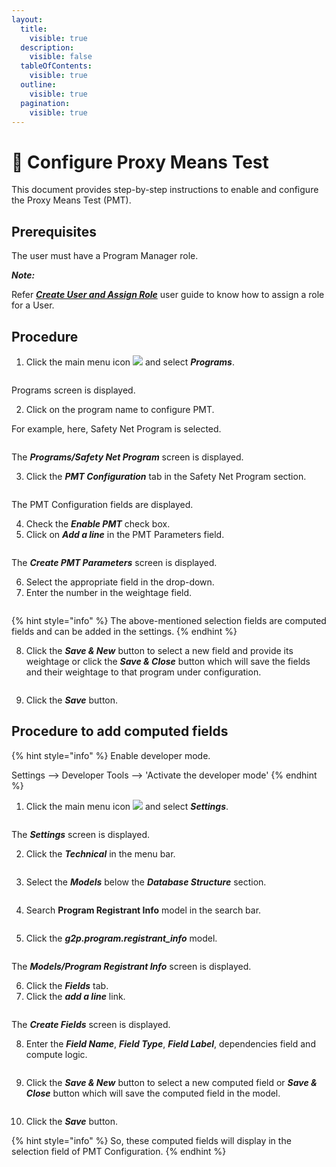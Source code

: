 ```yaml
---
layout:
  title:
    visible: true
  description:
    visible: false
  tableOfContents:
    visible: true
  outline:
    visible: true
  pagination:
    visible: true
---
```


# 📔 Configure Proxy Means Test

This document provides step-by-step instructions to enable and configure the Proxy Means Test (PMT).

## Prerequisites

The user must have a Program Manager role.

_**Note:**_

Refer [_**Create User and Assign Role**_](../../administration/role-based-access-control/user-guides/assign-roles-to-users.md) user guide to know how to assign a role for a User.

## Procedure

1. Click the main menu icon ![](../../../../.gitbook/assets/main-menu.png) and select _**Programs**_.

<figure><img src="../../../../.gitbook/assets/menu-program.png" alt=""><figcaption></figcaption></figure>

Programs screen is displayed.

2. Click on the program name to configure PMT.

For example, here, Safety Net Program is selected.

<figure><img src="../../../../.gitbook/assets/program-name-configuration.png" alt=""><figcaption></figcaption></figure>

The _**Programs/Safety Net Program**_ screen is displayed.

3. Click the _**PMT Configuration**_ tab in the Safety Net Program section.

<figure><img src="../../../../.gitbook/assets/Program-safety-net-program-pmt-tab.png" alt=""><figcaption></figcaption></figure>

The PMT Configuration fields are displayed.

4. Check the _**Enable PMT**_ check box.
5. Click on _**Add a line**_ in the PMT Parameters field.

<figure><img src="../../../../.gitbook/assets/pmt-addaline.png" alt=""><figcaption></figcaption></figure>

The _**Create PMT Parameters**_ screen is displayed.

6. Select the appropriate field in the drop-down.
7. Enter the number in the weightage field.

<figure><img src="../../../../.gitbook/assets/create-pmt-parameters.png" alt=""><figcaption></figcaption></figure>

{% hint style="info" %}
The above-mentioned selection fields are computed fields and can be added in the settings.
{% endhint %}

8. Click the _**Save & New**_ button to select a new field and provide its weightage or click the _**Save & Close**_ button which will save the fields and their weightage to that program under configuration.

<figure><img src="../../../../.gitbook/assets/pmt-configuration-after-addition.png" alt=""><figcaption></figcaption></figure>

9. Click the _**Save**_ button.

## Procedure to add computed fields

{% hint style="info" %}
Enable developer mode.

Settings --> Developer Tools --> 'Activate the developer mode'
{% endhint %}

1. Click the main menu icon ![](../../../../.gitbook/assets/main-menu.png) and select _**Settings**_.

<figure><img src="../../../../.gitbook/assets/menubar-settings.png" alt=""><figcaption></figcaption></figure>

The _**Settings**_ screen is displayed.

2. Click the _**Technical**_ in the menu bar.

<figure><img src="../../../../.gitbook/assets/settings-technical (1).png" alt=""><figcaption></figcaption></figure>

3. Select the _**Models**_ below the _**Database Structure**_ section.&#x20;

<figure><img src="../../../../.gitbook/assets/settings-language-models.png" alt=""><figcaption></figcaption></figure>

4. Search **Program Registrant Info** model in the search bar.

<figure><img src="../../../../.gitbook/assets/models-registrants-info-pmt.png" alt=""><figcaption></figcaption></figure>

5. Click the _**g2p.program.registrant\_info**_ model.

<figure><img src="../../../../.gitbook/assets/g2p-program-registrant-info.png" alt=""><figcaption></figcaption></figure>

The _**Models/Program Registrant Info**_ screen is displayed.

6. Click the _**Fields**_ tab.
7. Click the _**add a line**_ link.

<figure><img src="../../../../.gitbook/assets/models-program-registrants-info-add.png" alt=""><figcaption></figcaption></figure>

The _**Create Fields**_ screen is displayed.

8. Enter the _**Field Name**_, _**Field Type**_, _**Field Label**_, dependencies field and compute logic.

<figure><img src="../../../../.gitbook/assets/create-field-proxy-means-test.png" alt=""><figcaption></figcaption></figure>

9. Click the _**Save & New**_ button to select a new computed field or _**Save & Close**_ button which will save the computed field in the model.

<figure><img src="../../../../.gitbook/assets/models-program-registrants-info.png" alt=""><figcaption></figcaption></figure>

10. Click the _**Save**_ button.

{% hint style="info" %}
So, these computed fields will display in the selection field of PMT Configuration.
{% endhint %}
